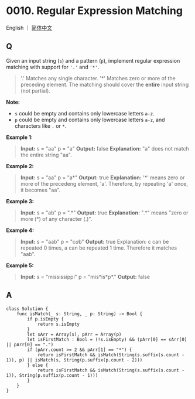 # 0010. Regular Expression Matching

English ｜ [简体中文](./README-zh_CN.md)



## Q

Given an input string (`s`) and a pattern (`p`), implement regular expression matching with support for `'.'` and `'*'`.

>'.' Matches any single character.
>'\*' Matches zero or more of the preceding element.
>The matching should cover the **entire** input string (not partial).

**Note:**

- `s` could be empty and contains only lowercase letters `a-z`.
- `p` could be empty and contains only lowercase letters `a-z`, and characters like `.` or `*`.

**Example 1:**

>**Input:**
>s = "aa"
>p = "a"
>**Output:** false
>**Explanation:** "a" does not match the entire string "aa".

**Example 2:**

>**Input:**
>s = "aa"
>p = "a\*"
>**Output:** true
>**Explanation:** '*' means zero or more of the precedeng element, 'a'. Therefore, by repeating 'a' once, it becomes "aa".

**Example 3:**

>**Input:**
>s = "ab"
>p = ".\*"
>**Output:** true
>**Explanation:** ".\*" means "zero or more (*) of any character (.)".

**Example 4:**

>**Input:**
>s = "aab"
>p = "c*a*b"
>**Output:** true
>Explanation: c can be repeated 0 times, a can be repeated 1 time. Therefore it matches "aab".

**Example 5:**

>**Input:**
>s = "mississippi"
>p = "mis\*is\*p\*."
>**Output:** false



## A

```
class Solution {
    func isMatch(_ s: String, _ p: String) -> Bool {
        if p.isEmpty {
            return s.isEmpty
        }
        let sArr = Array(s), pArr = Array(p)
        let isFirstMatch : Bool = (!s.isEmpty) && (pArr[0] == sArr[0] || pArr[0] == ".")
        if (pArr.count >= 2 && pArr[1] == "*") {
            return isFirstMatch && isMatch(String(s.suffix(s.count - 1)), p) || isMatch(s, String(p.suffix(p.count - 2)))
        } else {
            return isFirstMatch && isMatch(String(s.suffix(s.count - 1)), String(p.suffix(p.count - 1)))
        }
    }
}
```
